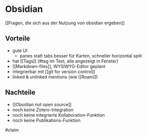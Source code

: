 # Obsidian

[[Fragen, die sich aus der Nutzung von obsidian ergeben]]

## Vorteile
- gute UI
	- panes statt tabs besser für Karten, schneller horizontal split
- hat [[Tags]] (#tag im Text, alle angezeigt in Fenster)
- [[Markdown-files]], WYSIWYG-Editor geplant
- integrierbar mit [[git for version control]]
- linked & unlinked mentions (wie [[Roam]])

## Nachteile
- [[Obsidian not open source]]
- noch keine Zotero-Integration
- noch keine integrierte Kollaboration-Funktion
- noch keine Publikations-Funktion

#claim 